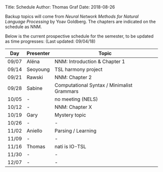﻿Title: Schedule
Author: Thomas Graf
Date: 2018-08-26

Backup topics will come from *Neural Network Methods for Natural Language Processing* by Yoav Goldberg. 
The chapters are indicated on the schedule as NNM.

Below is the current prospective schedule for the semester, to be updated as time progresses:
(Last updated: 09/04/18)


| Day   | Presenter          | Topic                                                  |
|-------|--------------------|--------------------------------------------------------|
| 09/07 | Alëna              | NNM: Introduction & Chapter 1                          |
| 09/14 | Seoyoung           | TSL harmony project                                    |
| 09/21 | Rawski             | NNM: Chapter 2                                         |
| 09/28 | Sabine             | Computational Syntax / Minimalist Grammars             |
| 10/05 | -                  | no meeting (NELS)                                      |
| 10/12 | -                  | NNM: Chapter X                                         |
| 10/19 | Gary               | Mystery topic                                          |
| 10/26 | -                  | -                                                      |
| 11/02 | Aniello            | Parsing / Learning                                     |
| 11/09 | -                  | -                                                      |
| 11/16 | Thomas             | nati is IO-TSL                                         |
| 11/30 | -                  | -                                                      |
| 12/07 | -                  | -                                                      |

